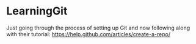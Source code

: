 # LearningGit
Just going through the process of setting up Git and now following along with their tutorial: https://help.github.com/articles/create-a-repo/

